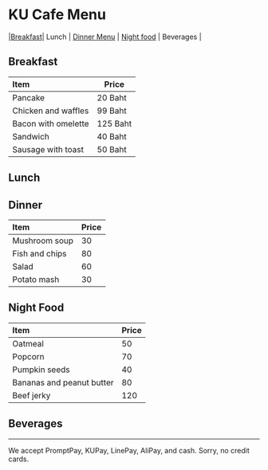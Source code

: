 # KU Cafe Menu


|[Breakfast](#Breakfast)| Lunch | [Dinner Menu](#dinner) | [Night food](#night-food) | Beverages |


## Breakfast

| Item                | Price     | 
|:--------------------|-----------|
| Pancake             | 20  Baht  |
| Chicken and waffles | 99  Baht  |
| Bacon with omelette | 125 Baht  |
| Sandwich            | 40  Baht  |
| Sausage with toast  | 50  Baht  |

## Lunch 


## Dinner

| Item          | Price     |
|:--------------|-----------|
| Mushroom soup | 30        |
| Fish and chips| 80        |
| Salad         | 60        |
| Potato mash   | 30        |


## Night Food
| Item                            | Price     | 
|:--------------------------------|-----------|
| Oatmeal                         | 50        |
| Popcorn                         | 70        |
| Pumpkin seeds                   | 40        |
| Bananas and peanut butter       | 80        |
| Beef jerky                      | 120        |

## Beverages



---

We accept PromptPay, KUPay, LinePay, AliPay, and cash. Sorry, no credit cards.
